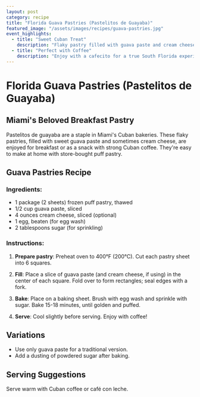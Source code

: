 ```yaml
---
layout: post
category: recipe
title: "Florida Guava Pastries (Pastelitos de Guayaba)"
featured_image: "/assets/images/recipes/guava-pastries.jpg"
event_highlights:
  - title: "Sweet Cuban Treat"
    description: "Flaky pastry filled with guava paste and cream cheese—a Miami favorite."
  - title: "Perfect with Coffee"
    description: "Enjoy with a cafecito for a true South Florida experience."
---
```


# Florida Guava Pastries (Pastelitos de Guayaba)

## Miami's Beloved Breakfast Pastry

Pastelitos de guayaba are a staple in Miami's Cuban bakeries. These flaky pastries, filled with sweet guava paste and sometimes cream cheese, are enjoyed for breakfast or as a snack with strong Cuban coffee. They're easy to make at home with store-bought puff pastry.

## Guava Pastries Recipe

### Ingredients:
- 1 package (2 sheets) frozen puff pastry, thawed
- 1/2 cup guava paste, sliced
- 4 ounces cream cheese, sliced (optional)
- 1 egg, beaten (for egg wash)
- 2 tablespoons sugar (for sprinkling)

### Instructions:

1. **Prepare pastry**: Preheat oven to 400°F (200°C). Cut each pastry sheet into 6 squares.

2. **Fill**: Place a slice of guava paste (and cream cheese, if using) in the center of each square. Fold over to form rectangles; seal edges with a fork.

3. **Bake**: Place on a baking sheet. Brush with egg wash and sprinkle with sugar. Bake 15-18 minutes, until golden and puffed.

4. **Serve**: Cool slightly before serving. Enjoy with coffee!

## Variations

- Use only guava paste for a traditional version.
- Add a dusting of powdered sugar after baking.

## Serving Suggestions

Serve warm with Cuban coffee or café con leche.
